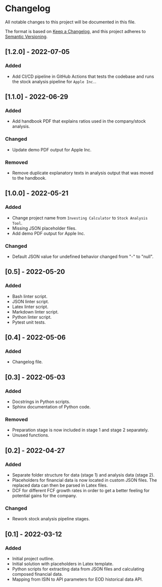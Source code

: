 # Changelog

All notable changes to this project will be documented in this file.

The format is based on [Keep a Changelog](https://keepachangelog.com/en/1.0.0/),
and this project adheres to [Semantic Versioning](https://semver.org/spec/v2.0.0.html).

## [1.2.0] - 2022-07-05

### Added

- Add CI/CD pipeline in GitHub Actions that tests the codebase and runs the
  stock analysis pipeline for `Apple Inc.`.

## [1.1.0] - 2022-06-29

### Added

- Add handbook PDF that explains ratios used in the company/stock analysis.

### Changed

- Update demo PDF output for Apple Inc.

### Removed

- Remove duplicate explanatory texts in analysis output that was moved to the
  handbook.

## [1.0.0] - 2022-05-21

### Added

- Change project name from `Investing Calculator` to `Stock Analysis Tool`.
- Missing JSON placeholder files.
- Add demo PDF output for Apple Inc.

### Changed

- Default JSON value for undefined behavior changed from "-" to "null".

## [0.5] - 2022-05-20

### Added

- Bash linter script.
- JSON linter script.
- Latex linter script.
- Markdown linter script.
- Python linter script.
- Pytest unit tests.

## [0.4] - 2022-05-06

### Added

- Changelog file.

## [0.3] - 2022-05-03

### Added

- Docstrings in Python scripts.
- Sphinx documentation of Python code.

### Removed

- Preparation stage is now included in stage 1 and stage 2 separately.
- Unused functions.

## [0.2] - 2022-04-27

### Added

- Separate folder structure for data (stage 1) and analysis data (stage 2).
- Placeholders for financial data is now located in custom JSON files. The
  replaced data can then be parsed in Latex files.
- DCF for different FCF growth rates in order to get a better feeling for
  potential gains for the company.

### Changed

- Rework stock analysis pipeline stages.

## [0.1] - 2022-03-12

### Added

- Initial project outline.
- Initial solution with placeholders in Latex template.
- Python scripts for extracting data from JSON files and calculating composed
  financial data.
- Mapping from ISIN to API parameters for EOD historical data API.

